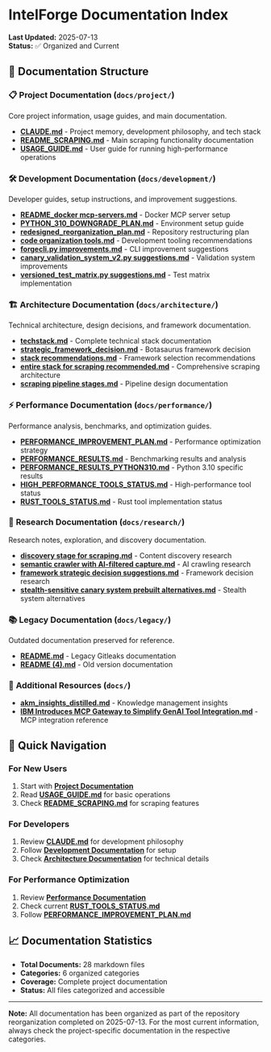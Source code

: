 # IntelForge Documentation Index

**Last Updated:** 2025-07-13  
**Status:** ✅ Organized and Current

## 📁 Documentation Structure

### 📋 **Project Documentation** (`docs/project/`)
Core project information, usage guides, and main documentation.

- **[CLAUDE.md](project/CLAUDE.md)** - Project memory, development philosophy, and tech stack
- **[README_SCRAPING.md](project/README_SCRAPING.md)** - Main scraping functionality documentation  
- **[USAGE_GUIDE.md](project/USAGE_GUIDE.md)** - User guide for running high-performance operations

### 🛠️ **Development Documentation** (`docs/development/`)
Developer guides, setup instructions, and improvement suggestions.

- **[README_docker mcp-servers.md](development/README_docker%20mcp-servers.md)** - Docker MCP server setup
- **[PYTHON_310_DOWNGRADE_PLAN.md](development/PYTHON_310_DOWNGRADE_PLAN.md)** - Environment setup guide
- **[redesigned_reorganization_plan.md](development/redesigned_reorganization_plan.md)** - Repository restructuring plan
- **[code organization tools.md](development/code%20organization%20tools.md)** - Development tooling recommendations
- **[forgecli.py improvements.md](development/forgecli.py%20improvements.md)** - CLI improvement suggestions
- **[canary_validation_system_v2.py suggestions.md](development/canary_validation_system_v2.py%20suggestions.md)** - Validation system improvements
- **[versioned_test_matrix.py suggestions.md](development/versioned_test_matrix.py%20suggestions.md)** - Test matrix implementation

### 🏗️ **Architecture Documentation** (`docs/architecture/`)
Technical architecture, design decisions, and framework documentation.

- **[techstack.md](architecture/techstack.md)** - Complete technical stack documentation
- **[strategic_framework_decision.md](architecture/strategic_framework_decision.md)** - Botasaurus framework decision
- **[stack recommendations.md](architecture/stack%20recommendations.md)** - Framework selection recommendations
- **[entire stack for scraping recommended.md](architecture/entire%20stack%20for%20scraping%20recommended.md)** - Comprehensive scraping architecture
- **[scraping pipeline stages.md](architecture/scraping%20pipeline%20stages.md)** - Pipeline design documentation

### ⚡ **Performance Documentation** (`docs/performance/`)
Performance analysis, benchmarks, and optimization guides.

- **[PERFORMANCE_IMPROVEMENT_PLAN.md](performance/PERFORMANCE_IMPROVEMENT_PLAN.md)** - Performance optimization strategy
- **[PERFORMANCE_RESULTS.md](performance/PERFORMANCE_RESULTS.md)** - Benchmarking results and analysis
- **[PERFORMANCE_RESULTS_PYTHON310.md](performance/PERFORMANCE_RESULTS_PYTHON310.md)** - Python 3.10 specific results
- **[HIGH_PERFORMANCE_TOOLS_STATUS.md](performance/HIGH_PERFORMANCE_TOOLS_STATUS.md)** - High-performance tool status
- **[RUST_TOOLS_STATUS.md](performance/RUST_TOOLS_STATUS.md)** - Rust tool implementation status

### 🔬 **Research Documentation** (`docs/research/`)
Research notes, exploration, and discovery documentation.

- **[discovery stage for scraping.md](research/discovery%20stage%20for%20scraping.md)** - Content discovery research
- **[semantic crawler with AI-filtered capture.md](research/semantic%20crawler%20with%20AI-filtered%20capture.md)** - AI crawling research
- **[framework strategic decision suggestions.md](research/framework%20strategic%20decision%20suggestions.md)** - Framework decision research
- **[stealth-sensitive canary system prebuilt alternatives.md](research/stealth-sensitive%20canary%20system%20prebuilt%20alternatives.md)** - Stealth system alternatives

### 📚 **Legacy Documentation** (`docs/legacy/`)
Outdated documentation preserved for reference.

- **[README.md](legacy/README.md)** - Legacy Gitleaks documentation
- **[README (4).md](legacy/README%20(4).md)** - Old version documentation

### 📰 **Additional Resources** (`docs/`)
- **[akm_insights_distilled.md](akm_insights_distilled.md)** - Knowledge management insights
- **[IBM Introduces MCP Gateway to Simplify GenAI Tool Integration.md](IBM%20Introduces%20MCP%20Gateway%20to%20Simplify%20GenAI%20Tool%20Integration.md)** - MCP integration reference

## 🎯 **Quick Navigation**

### For New Users
1. Start with **[Project Documentation](#-project-documentation-docsproject)** 
2. Read **[USAGE_GUIDE.md](project/USAGE_GUIDE.md)** for basic operations
3. Check **[README_SCRAPING.md](project/README_SCRAPING.md)** for scraping features

### For Developers  
1. Review **[CLAUDE.md](project/CLAUDE.md)** for development philosophy
2. Follow **[Development Documentation](#️-development-documentation-docsdevelopment)** for setup
3. Check **[Architecture Documentation](#️-architecture-documentation-docsarchitecture)** for technical details

### For Performance Optimization
1. Review **[Performance Documentation](#-performance-documentation-docsperformance)**
2. Check current **[RUST_TOOLS_STATUS.md](performance/RUST_TOOLS_STATUS.md)**
3. Follow **[PERFORMANCE_IMPROVEMENT_PLAN.md](performance/PERFORMANCE_IMPROVEMENT_PLAN.md)**

## 📈 **Documentation Statistics**

- **Total Documents:** 28 markdown files
- **Categories:** 6 organized categories
- **Coverage:** Complete project documentation
- **Status:** All files categorized and accessible

---

**Note:** All documentation has been organized as part of the repository reorganization completed on 2025-07-13. For the most current information, always check the project-specific documentation in the respective categories.